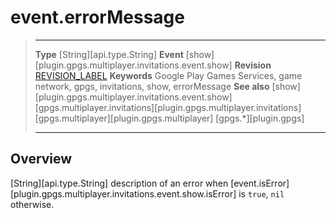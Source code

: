 # event.errorMessage

> --------------------- ------------------------------------------------------------------------------------------
> __Type__              [String][api.type.String]
> __Event__             [show][plugin.gpgs.multiplayer.invitations.event.show]
> __Revision__          [REVISION_LABEL](REVISION_URL)
> __Keywords__          Google Play Games Services, game network, gpgs, invitations, show, errorMessage
> __See also__          [show][plugin.gpgs.multiplayer.invitations.event.show]
>						[gpgs.multiplayer.invitations][plugin.gpgs.multiplayer.invitations]
>						[gpgs.multiplayer][plugin.gpgs.multiplayer]
>                       [gpgs.*][plugin.gpgs]
> --------------------- ------------------------------------------------------------------------------------------

## Overview

[String][api.type.String] description of an error when [event.isError][plugin.gpgs.multiplayer.invitations.event.show.isError] is `true`, `nil` otherwise.
